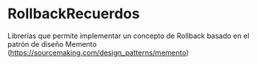 # RollbackRecuerdos
Librerías que permite implementar un concepto de Rollback basado en el patrón de diseño Memento (https://sourcemaking.com/design_patterns/memento)
